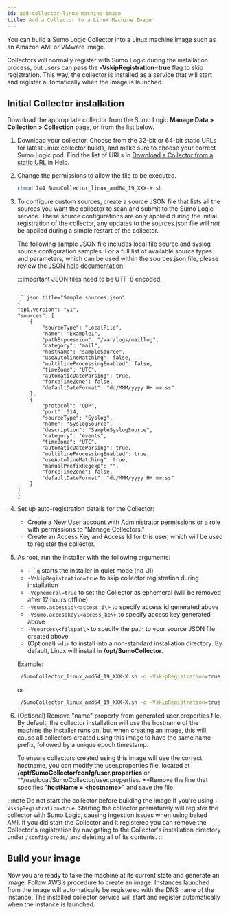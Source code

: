 ```yaml
---
id: add-collector-linux-machine-image
title: Add a Collector to a Linux Machine Image
---
```




You can build a Sumo Logic Collector into a Linux machine image such as an Amazon AMI or VMware image.

Collectors will normally register with Sumo Logic during the
installation process, but users can pass the **‑VskipRegistration=true**
flag to skip registration. This way, the collector is installed as a
service that will start and register automatically when the image is
launched.

## Initial Collector installation

Download the appropriate collector from the Sumo Logic **Manage Data \>
Collection \> Collection** page, or from the list below.

1. Download your collector. Choose from the 32-bit or 64-bit static URLs for latest Linux collector builds, and make sure to choose your correct Sumo Logic pod. Find the list of URLs in [Download a Collector from a static URL](download-collector-from-static-url.md) in Help.

1. Change the permissions to allow the file to be executed.

    ```bash
    chmod 744 SumoCollector_linux_amd64_19_XXX-X.sh
    ```

1. To configure custom sources, create a source JSON file that lists all the sources you want the collector to scan and submit to the Sumo Logic service. These source configurations are only applied during the initial registration of the collector, any updates to the sources.json file will *not* be applied during a simple restart of the collector.

    The following sample JSON file includes local file source and syslog source configuration samples. For a full list of available source types and parameters, which can be used within the sources.json file, please review the [JSON help documentation](/docs/send-data/use-json-configure-sources).

    :::important
    JSON files need to be UTF-8 encoded.
    ```

    ```json title="Sample sources.json"
    {
    "api.version": "v1",
    "sources": [
        {
            "sourceType": "LocalFile",
            "name": "Example1",
            "pathExpression": "/var/logs/maillog",
            "category": "mail",
            "hostName": "sampleSource",
            "useAutolineMatching": false,
            "multilineProcessingEnabled": false,
            "timeZone": "UTC",
            "automaticDateParsing": true,
            "forceTimeZone": false,
            "defaultDateFormat": "dd/MMM/yyyy HH:mm:ss"
        },
        {
            "protocol": "UDP",
            "port": 514,
            "sourceType": "Syslog",
            "name": "SyslogSource",
            "description": "SampleSyslogSource",
            "category": "events",
            "timeZone": "UTC",
            "automaticDateParsing": true,
            "multilineProcessingEnabled": true,
            "useAutolineMatching": true,
            "manualPrefixRegexp": "",
            "forceTimeZone": false,
            "defaultDateFormat": "dd/MMM/yyyy HH:mm:ss"
        }
    ]
    }
    ```

1. Set up auto-registration details for the Collector:  

   * Create a New User account with Administrator permissions or a role with permissions to "Manage Collectors."  
   * Create an Access Key and Access Id for this user, which will be used to register the collector.

1. As root, run the installer with the following arguments:

   * `-``q` starts the installer in quiet mode (no UI)  
   * `-VskipRegistration=true` to skip collector registration during installation  
   * `-Vephemeral=true` to set the Collector as ephemeral (will be removed after 12 hours offline)  
   * `-Vsumo.accessid\<access_i\>` to specify access id generated above  
   * `-Vsumo.accesskey\<access_ke\>` to specify access key generated above  
   * `-Vsources\<filepat\>` to specify the path to your source JSON file created above  
   * (Optional) `-dir` to install into a non-standard installation directory. By default, Linux will install in **/opt/SumoCollector**.

    Example:

    ```bash
    ./SumoCollector_linux_amd64_19_XXX-X.sh -q -VskipRegistration=true -Vephemeral=true -Vsources=/path/to/sources.json -Vsumo.accessid=<access_id> -Vsumo.accesskey=<access_key>
    ```

    or

    ```bash
    ./SumoCollector_linux_amd64_19_XXX-X.sh -q -VskipRegistration=true -Vephemeral=true -Vsources=/path/to/sources.json -Vsumo.accessid=<access_id> -Vsumo.accesskey=<access_key> -dir "/usr/local/SumoCollector"
    ```

1. (Optional) Remove "name" property from generated user.properties file. By default, the collector installation will use the hostname of the machine the installer runs on, but when creating an image, this will cause all collectors created using this image to have the same name prefix, followed by a unique epoch timestamp.

    To ensure collectors created using this image will use the correct hostname, you can modify the user.properties file, located at **/opt/SumoCollector/confg/user.properties** or **/usr/local/SumoCollector/user.properties. **Remove the line that specifies "**hostName = \<hostname\>**" and save the file.

:::note
Do not start the collector before building the image If you're using `-VskipRegistration=true`. Starting the collector prematurely will register the collector with Sumo Logic, causing ingestion issues when using baked AMI. If you did start the Collector and it registered you can remove the Collector's registration by navigating to the Collector's installation directory under `/config/creds/` and deleting all of its contents.
:::

## Build your image

Now you are ready to take the machine at its current state and generate an image. Follow AWS’s procedure to create an image. Instances launched from the image will automatically be registered with the DNS name of the instance. The installed collector service will start and register automatically when the instance is launched.

